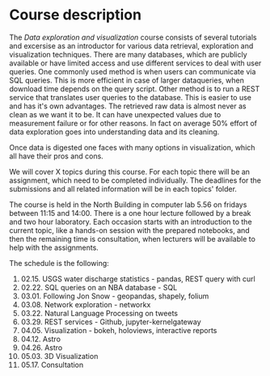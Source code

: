 # Course description

The *Data exploration and visualization* course consists of several tutorials and excersise as an introductor for various data retrieval, exploration and visualization techniques. 
There are many databases, which are publicly available or have limited access and use different services to deal with user queries. One commonly used method is when users can communicate via SQL queries. This is more efficient in case of larger dataqueries, when download time depends on the query script. Other method is to run a REST service that translates user queries to the database. This is easier to use and has it's own advantages.
The retrieved raw data is almost never as clean as we want it to be. It can have unexpected values due to measurement failure or for other reasons. In fact on average 50% effort of data exploration goes into understanding data and its cleaning.

Once data is digested one faces with many options in visualization, which all have their pros and cons. 

We will cover X topics during this course. For each topic there will be an assignment, which need to be completed individually. The deadlines for the submissions and all related information will be in each topics' folder.

The course is held in the North Building in computer lab 5.56 on fridays between 11:15 and 14:00.
There is a one hour lecture followed by a break and two hour laboratory. Each occasion starts with an introduction to the current topic, like a hands-on session with the prepared notebooks, and then the remaining time is consultation, when lecturers will be available to help with the assignments. 

The schedule is the following:
1.  02.15. USGS water discharge statistics - pandas, REST query with curl 
2.  02.22. SQL queries on an NBA database - SQL
3.  03.01. Following Jon Snow - geopandas, shapely, folium
4.  03.08. Network exploration - networkx
5.  03.22. Natural Language Processing on tweets
6.  03.29. REST services - Github, jupyter-kernelgateway
7.  04.05. Visualization - bokeh, holoviews, interactive reports
8.  04.12. Astro
9.  04.26. Astro
10. 05.03. 3D Visualization
11. 05.17. Consultation
